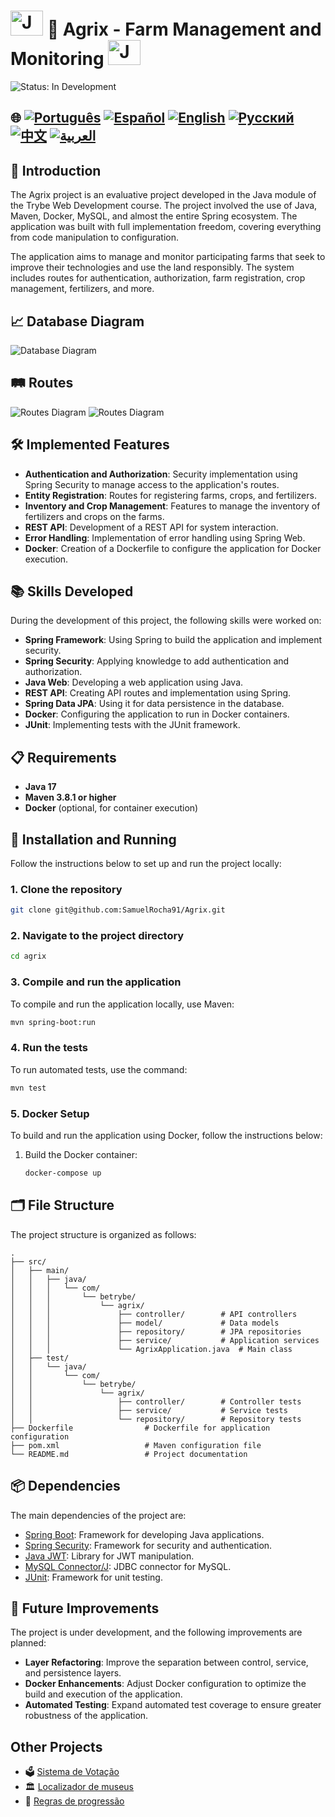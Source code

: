 # <img src="https://blog.geekhunter.com.br/wp-content/uploads/2020/07/pngwing.com_.png" alt="Java Projects Logo" width="52" height="40" /> 🌱 Agrix - Farm Management and Monitoring <img src="https://blog.geekhunter.com.br/wp-content/uploads/2020/07/pngwing.com_.png" alt="Java Projects Logo" width="52" height="40" />

![Status: In Development](https://img.shields.io/badge/status-in%20development-yellow)

## 🌐 [![Português](https://img.shields.io/badge/Português-green)](https://github.com/SamuelRocha91/Agrix/blob/main/README.md) [![Español](https://img.shields.io/badge/Español-yellow)](https://github.com/SamuelRocha91/Agrix/blob/main/README_es.md) [![English](https://img.shields.io/badge/English-blue)](https://github.com/SamuelRocha91/Agrix/blob/main/README_en.md) [![Русский](https://img.shields.io/badge/Русский-lightgrey)](https://github.com/SamuelRocha91/Agrix/blob/main/README_ru.md) [![中文](https://img.shields.io/badge/中文-red)](https://github.com/SamuelRocha91/Agrix/Agrix/blob/main/README_ch.md) [![العربية](https://img.shields.io/badge/العربية-orange)](https://github.com/SamuelRocha91/Agrix/blob/main/README_ar.md)


## 📜 Introduction

The Agrix project is an evaluative project developed in the Java module of the Trybe Web Development course. The project involved the use of Java, Maven, Docker, MySQL, and almost the entire Spring ecosystem. The application was built with full implementation freedom, covering everything from code manipulation to configuration.

The application aims to manage and monitor participating farms that seek to improve their technologies and use the land responsibly. The system includes routes for authentication, authorization, farm registration, crop management, fertilizers, and more.

## 📈 Database Diagram

![Database Diagram](./images/diagrama.png)

## 🛤️ Routes

![Routes Diagram](./images/routeOne.png)
![Routes Diagram](./images/routesTwo.png)

## 🛠️ Implemented Features

- **Authentication and Authorization**: Security implementation using Spring Security to manage access to the application's routes.
- **Entity Registration**: Routes for registering farms, crops, and fertilizers.
- **Inventory and Crop Management**: Features to manage the inventory of fertilizers and crops on the farms.
- **REST API**: Development of a REST API for system interaction.
- **Error Handling**: Implementation of error handling using Spring Web.
- **Docker**: Creation of a Dockerfile to configure the application for Docker execution.

## 📚 Skills Developed

During the development of this project, the following skills were worked on:

- **Spring Framework**: Using Spring to build the application and implement security.
- **Spring Security**: Applying knowledge to add authentication and authorization.
- **Java Web**: Developing a web application using Java.
- **REST API**: Creating API routes and implementation using Spring.
- **Spring Data JPA**: Using it for data persistence in the database.
- **Docker**: Configuring the application to run in Docker containers.
- **JUnit**: Implementing tests with the JUnit framework.

## 📋 Requirements

- **Java 17**
- **Maven 3.8.1 or higher**
- **Docker** (optional, for container execution)

## 🔧 Installation and Running

Follow the instructions below to set up and run the project locally:

### 1. Clone the repository

```bash
git clone git@github.com:SamuelRocha91/Agrix.git
```

### 2. Navigate to the project directory

```bash
cd agrix
```

### 3. Compile and run the application

To compile and run the application locally, use Maven:

```bash
mvn spring-boot:run
```

### 4. Run the tests

To run automated tests, use the command:

```bash
mvn test
```

### 5. Docker Setup

To build and run the application using Docker, follow the instructions below:

1. Build the Docker container:

   ```bash
   docker-compose up
   ```

## 🗂️ File Structure

The project structure is organized as follows:

```
.
├── src/
│   ├── main/
│   │   ├── java/
│   │   │   └── com/
│   │   │       └── betrybe/
│   │   │           └── agrix/
│   │   │               ├── controller/        # API controllers
│   │   │               ├── model/             # Data models
│   │   │               ├── repository/        # JPA repositories
│   │   │               ├── service/           # Application services
│   │   │               └── AgrixApplication.java  # Main class
│   ├── test/
│   │   └── java/
│   │       └── com/
│   │           └── betrybe/
│   │               └── agrix/
│   │                   ├── controller/        # Controller tests
│   │                   ├── service/           # Service tests
│   │                   └── repository/        # Repository tests
├── Dockerfile                # Dockerfile for application configuration
├── pom.xml                   # Maven configuration file
└── README.md                 # Project documentation
```

## 📦 Dependencies

The main dependencies of the project are:

- [Spring Boot](https://spring.io/projects/spring-boot): Framework for developing Java applications.
- [Spring Security](https://spring.io/projects/spring-security): Framework for security and authentication.
- [Java JWT](https://github.com/auth0/java-jwt): Library for JWT manipulation.
- [MySQL Connector/J](https://dev.mysql.com/downloads/connector/j/): JDBC connector for MySQL.
- [JUnit](https://junit.org/junit5/): Framework for unit testing.

## 🚀 Future Improvements

The project is under development, and the following improvements are planned:

- **Layer Refactoring**: Improve the separation between control, service, and persistence layers.
- **Docker Enhancements**: Adjust Docker configuration to optimize the build and execution of the application.
- **Automated Testing**: Expand automated test coverage to ensure greater robustness of the application.

## Other Projects

- 🗳️ [Sistema de Votação](https://github.com/SamuelRocha91/sistemaDeVotacao/blob/main/README_en.md)
- 🏛️ [Localizador de museus](https://github.com/SamuelRocha91/localizadorDeMuseus/blob/main/README_en.md)
- 📃 [Regras de progressão](https://github.com/SamuelRocha91/project_rule_of_progression/blob/main/README_en.md)

